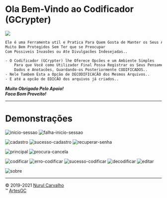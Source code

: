 # Ola Bem-Vindo ao Codificador (GCrypter)

![](img/gcrypter.png)

```txt
Ele é uma Ferramenta util e Pratica Para Quem Gosta de Manter os Seus Arquivos
Muito Bem Protegidos Sem Ter que se Preocupar
Com Possiveis Invasões ou Ate Divulgacões Indesejadas..

- O Codificador (GCrypter) lhe Oferece Opcões e um Ambiente Simples
    Para que Você como Utilizador Final Possa Registrar os Seus Pensamentos,
    Dados e Anotacões, Guardando-os Posteriormente CODIFICADOS..
- Nele Tambem Esta a Opcão de DECODIFICACÃO dos Mesmos Arquivos..
- E até a opcão de EDICÃO dos arquivos já criados..
```

_**Muito Obrigado Pelo Apoio! \
Faca Bom Proveito!**_

---

# Demonstrações

![inicio-sessao](img/demo/inicio-sessao.png)
![falha-inicio-sessao](img/demo/falha-inicio-sessao.png)

![cadastro](img/demo/cadastro.png)
![sucesso-cadastro](img/demo/sucesso-cadastro.png)
![recuperar-senha](img/demo/recuperar-senha.png)

![principal](img/demo/principal.png)
![procura-cancela](img/demo/procura-cancelada.png)

![codificar](img/demo/novo-arquivo.png)
![erro-codificar](img/demo/erro-guardar.png)
![sucesso-codificar](img/demo/guardado.png)
![decodificar](img/demo/ler.png)
![editar](img/demo/editar.png)

![sobre](img/demo/sobre.png)

---
&copy; 2019-2021 [Nurul Carvalho](mailto:nuruldecarvalho@gmail.com) \
&trade; [ArtesGC](https://artesgc.home.blog)
